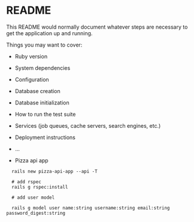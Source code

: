 # README

This README would normally document whatever steps are necessary to get the
application up and running.

Things you may want to cover:

* Ruby version

* System dependencies

* Configuration

* Database creation

* Database initialization

* How to run the test suite

* Services (job queues, cache servers, search engines, etc.)

* Deployment instructions

* ...

* Pizza api app

```
  rails new pizza-api-app --api -T

  # add rspec
  rails g rspec:install

  # add user model

  rails g model user name:string username:string email:string password_digest:string
  
```